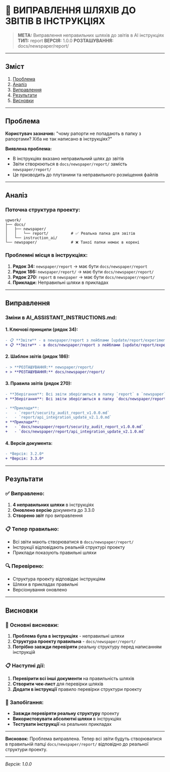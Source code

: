 # 🔧 ВИПРАВЛЕННЯ ШЛЯХІВ ДО ЗВІТІВ В ІНСТРУКЦІЯХ

> **МЕТА:** Виправлення неправильних шляхів до звітів в AI інструкціях
> **ТИП:** report
> **ВЕРСІЯ:** 1.0.0
> **РОЗТАШУВАННЯ:** docs/newspaper/report/

---

## Зміст

1. [Проблема](#проблема)
2. [Аналіз](#аналіз)
3. [Виправлення](#виправлення)
4. [Результати](#результати)
5. [Висновки](#висновки)

---

## Проблема

**Користувач зазначив:** "чому рапорти не попадають в папку з рапортами? Хіба не так написано в інструкціях?"

**Виявлена проблема:**
- В інструкціях вказано неправильний шлях до звітів
- Звіти створюються в `docs/newspaper/report/` замість `newspaper/report/`
- Це призводить до плутанини та неправильного розміщення файлів

---

## Аналіз

### **Поточна структура проекту:**
```
upwork/
├── docs/
│   ├── newspaper/
│   │   └── report/          # ✅ Реальна папка для звітів
│   └── instruction_ai/
└── newspaper/               # ❌ Такої папки немає в корені
```

### **Проблемні місця в інструкціях:**

1. **Рядок 34:** `newspaper/report` → має бути `docs/newspaper/report`
2. **Рядок 186:** `newspaper/report/` → має бути `docs/newspaper/report/`
3. **Рядок 270:** `report` в `newspaper` → має бути `docs/newspaper/report/`
4. **Приклади:** Неправильні шляхи в прикладах

---

## Виправлення

### **Зміни в AI_ASSISTANT_INSTRUCTIONS.md:**

#### **1. Ключові принципи (рядок 34):**
```diff
- 📋 **Звіти** - в newspaper/report з лейблами [update/report/experiment/brainstorm]
+ 📋 **Звіти** - в docs/newspaper/report з лейблами [update/report/experiment/brainstorm]
```

#### **2. Шаблон звітів (рядок 186):**
```diff
- > **РОЗТАШУВАННЯ:** newspaper/report/
+ > **РОЗТАШУВАННЯ:** docs/newspaper/report/
```

#### **3. Правила звітів (рядок 270):**
```diff
- **Зберігання**: Всі звіти зберігаються в папку `report` в `newspaper`
+ **Зберігання**: Всі звіти зберігаються в папку `docs/newspaper/report/`

- **Приклади**: 
-   - `report/security_audit_report_v1.0.0.md`
-   - `report/api_integration_update_v2.1.0.md`
+ **Приклади**: 
+   - `docs/newspaper/report/security_audit_report_v1.0.0.md`
+   - `docs/newspaper/report/api_integration_update_v2.1.0.md`
```

#### **4. Версія документа:**
```diff
- *Версія: 3.2.0*
+ *Версія: 3.3.0*
```

---

## Результати

### **✅ Виправлено:**
1. **4 неправильних шляхи** в інструкціях
2. **Оновлено версію** документа до 3.3.0
3. **Створено звіт** про виправлення

### **📋 Тепер правильно:**
- Всі звіти мають створюватися в `docs/newspaper/report/`
- Інструкції відповідають реальній структурі проекту
- Приклади показують правильні шляхи

### **🔍 Перевірено:**
- Структура проекту відповідає інструкціям
- Шляхи в прикладах правильні
- Версіонування оновлено

---

## Висновки

### **🎯 Основні висновки:**
1. **Проблема була в інструкціях** - неправильні шляхи
2. **Структура проекту правильна** - `docs/newspaper/report/`
3. **Потрібно завжди перевіряти** реальну структуру перед написанням інструкцій

### **📋 Наступні дії:**
1. **Перевірити всі інші документи** на правильність шляхів
2. **Створити чек-лист** для перевірки шляхів
3. **Додати в інструкції** правило перевірки структури проекту

### **🔧 Запобігання:**
- **Завжди перевіряти реальну структуру** проекту
- **Використовувати абсолютні шляхи** в інструкціях
- **Тестувати інструкції** на реальних прикладах

---

**Висновок:** Проблема виправлена. Тепер всі звіти будуть створюватися в правильній папці `docs/newspaper/report/` відповідно до реальної структури проекту.

---

*Версія: 1.0.0* 